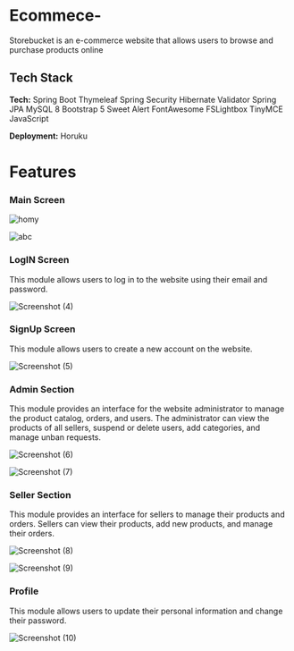 # Ecommece-

Storebucket is an e-commerce website that allows users to browse and purchase products online
## Tech Stack

**Tech:**   Spring Boot
            Thymeleaf
            Spring Security
            Hibernate Validator
            Spring JPA
            MySQL 8
            Bootstrap 5
            Sweet Alert
            FontAwesome
            FSLightbox
            TinyMCE
            JavaScript

**Deployment:** Horuku

# Features
### Main Screen

![homy](https://github.com/Ldass2000/Ecommece-Storebucket/assets/83582883/600725a0-65b4-4428-9bb3-90e39147ec6b)

![abc](https://github.com/Ldass2000/Ecommece-Storebucket/assets/83582883/ea36cb09-bf37-40c2-b5b5-8f59f151d572)

### LogIN Screen

This module allows users to log in to the website using their email and password.

![Screenshot (4)](https://github.com/Ldass2000/Ecommece-Storebucket/assets/83582883/315f9af3-9f52-4419-b36a-872219e257a1)

### SignUp Screen

This module allows users to create a new account on the website.

![Screenshot (5)](https://github.com/Ldass2000/Ecommece-Storebucket/assets/83582883/a7993b04-791f-4949-bcee-9b3fb2eafff9)


### Admin Section 

This module provides an interface for the website administrator to manage the product catalog, orders, and users. The administrator can view the products of all sellers, suspend or delete users, add categories, and manage unban requests.

![Screenshot (6)](https://github.com/Ldass2000/Ecommece-Storebucket/assets/83582883/00490360-947b-4fc5-b2e8-8cff7ac66fc6)

![Screenshot (7)](https://github.com/Ldass2000/Ecommece-Storebucket/assets/83582883/03bcfe99-a2b6-4740-8230-8a8c6c505b22)

### Seller Section

This module provides an interface for sellers to manage their products and orders. Sellers can view their products, add new products, and manage their orders.

![Screenshot (8)](https://github.com/Ldass2000/Ecommece-Storebucket/assets/83582883/103ed255-0408-4438-84a2-2740c79d160e)

![Screenshot (9)](https://github.com/Ldass2000/Ecommece-Storebucket/assets/83582883/d336beef-ab06-4cba-902c-53ebf1fd4d06)

### Profile

This module allows users to update their personal information and change their password.


![Screenshot (10)](https://github.com/Ldass2000/Ecommece-Storebucket/assets/83582883/bd173e93-a13b-4455-8dc6-6200798512d3)





